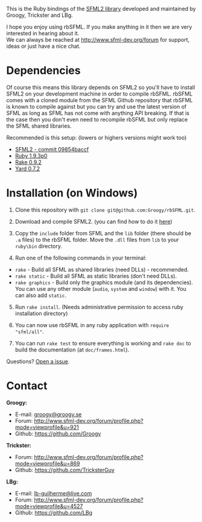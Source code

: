 This is the Ruby bindings of the [SFML2 library](https://github.com/LaurentGomila/SFML) developed and maintained by Groogy, Trickster and LBg. 

I hope you enjoy using rbSFML. If you make anything in it then we are very interested in hearing about it.  
We can always be reached at http://www.sfml-dev.org/forum for support, ideas or just have a nice chat.

Dependencies
============

Of course this means this library depends on SFML2 so you'll have to install SFML2 on your development machine in order to compile rbSFML. rbSFML comes with a cloned module from the SFML Github repository that rbSFML is known to compile against but you can try and use the latest version of SFML as long as SFML has not come with anything API breaking. If that is the case then you don't even need to recompile rbSFML but only replace the SFML shared libraries.

Recommended is this setup: (lowers or highers versions might work too)

- [SFML2 - commit 09854baccf](https://github.com/LaurentGomila/SFML/tree/09854baccfc370480fe30f10c7a78648034fde3f)
- [Ruby 1.9.3p0](http://www.ruby-lang.org/en/downloads/)
- [Rake 0.9.2](https://rubygems.org/gems/rake)
- [Yard 0.7.2](https://rubygems.org/gems/yard)

Installation (on Windows)
=========================

1.  Clone this repository with `git clone git@github.com:Groogy/rbSFML.git`.

2.  Download and compile SFML2. (you can find how to do it [here](http://sfml-dev.org/tutorials/2.0/compile-with-cmake.php))

3.  Copy the `include` folder from SFML and the `lib` folder (there should be `.a` files) to the rbSFML folder. Move the `.dll` files from `lib` to your `ruby\bin` directory.

4.  Run one of the following commands in your terminal:

  * `rake` - Build all SFML as shared libraries (need DLLs) - recommended.
  * `rake static` - Build all SFML as static libraries (don't need DLLs).
  * `rake graphics` - Build only the graphics module (and its dependencies). You can use any other module (`audio`, `system` and `window`) with it. You can also add `static`.

5.  Run `rake install`. (Needs administrative permission to access ruby installation directory)

6.  You can now use rbSFML in any ruby application with `require "sfml/all"`. 

7.  You can run `rake test` to ensure everything is working and `rake doc` to build the documentation (at `doc/frames.html`).

Questions? [Open a issue](https://github.com/Groogy/rbSFML/issues/new).

Contact
=======

**Groogy:**

- E-mail: groogy@groogy.se
- Forum:  http://www.sfml-dev.org/forum/profile.php?mode=viewprofile&u=921
- Github: https://github.com/Groogy

**Trickster:**

- Forum:  http://www.sfml-dev.org/forum/profile.php?mode=viewprofile&u=869
- Github: https://github.com/TricksterGuy

**LBg:**

- E-mail: lb-guilherme@live.com
- Forum:  http://www.sfml-dev.org/forum/profile.php?mode=viewprofile&u=4527
- Github: https://github.com/LBg

